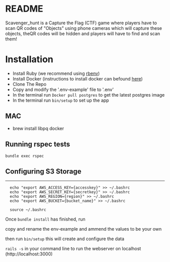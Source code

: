 # README

Scavenger_hunt is a Capture the Flag (CTF) game where players have to scan QR codes of "Objects" using phone cameras which will capture these objects, theQR codes will be hidden and players will have to find and scan them! 


# Installation

- Install Ruby (we recommend using [rbenv](https://github.com/rbenv/rbenv))
- Install Docker (instructions to install docker can befound [here](https://docs.docker.com/get-docker/))
- Clone The Repo 
- Copy and modify the '.env-example' file to '.env' 
- In the terminal run ``` Docker pull postgres ``` to get the latest postgres image
- In the terminal run ``` bin/setup ``` to set up the app

## 

## MAC
- brew install libpq docker

## Running rspec tests
`bundle exec rspec`

## Configuring S3 Storage
---

```
  echo "export AWS_ACCESS_KEY={accesskey}" >> ~/.bashrc
  echo "export AWS_SECRET_KEY={secretkey}" >> ~/.bashrc
  echo "export AWS_REGION={region}" >> ~/.bashrc
  echo "export AWS_BUCKET={bucket_name}" >> ~/.bashrc

  source ~/.bashrc
```

Once `bundle install` has finished, run 

copy and rename the env-example and ammend the values to be your own

then run `bin/setup` this will create and configure the data



`rails -s` in your command line to run the webserver on localhost  (http://localhost:3000)


